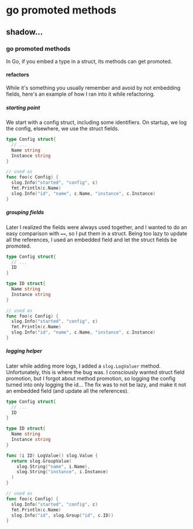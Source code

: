 # go promoted methods

## shadow...

### go promoted methods

In Go, if you embed a type in a struct,
its methods can get promoted.

#### refactors

While it's something you usually remember and avoid by not embedding fields,
here's an example of how I ran into it while refactoring.

##### starting point

We start with a config struct, including some identifiers.
On startup, we log the config,
elsewhere, we use the struct fields.

```go
type Config struct{
  // ...
  Name string
  Instance string
}

// used as
func foo(c Config) {
  slog.Info("started", "config", c)
  fmt.Println(c.Name)
  slog.Info("id", "name", c.Name, "instance", c.Instance)
}
```

##### grouping fields

Later I realized the fields were always used together,
and I wanted to do an easy comparison with `==`,
so I put them in a struct.
Being too lazy to update all the references,
I used an embedded field and let the struct fields be promoted.

```go
type Config struct{
  // ...
  ID
}

type ID struct{
  Name string
  Instance string
}

// used as
func foo(c Config) {
  slog.Info("started", "config", c)
  fmt.Println(c.Name)
  slog.Info("id", "name", c.Name, "instance", c.Instance)
}
```

##### logging helper

Later while adding more logs,
I added a `slog.LogValuer` method.
Unfortunately, this is where the bug was.
I consciously wanted struct field promotion,
but I forgot about method promotion,
so logging the config turned into only logging the id...
The fix was to not be lazy,
and make it not an embedded field (and update all the references).

```go
type Config struct{
  // ...
  ID
}

type ID struct{
  Name string
  Instance string
}

func (i ID) LogValue() slog.Value {
  return slog.GroupValue(
    slog.String("name", i.Name),
    slog.String("instance", i.Instance)
  )
}

// used as
func foo(c Config) {
  slog.Info("started", "config", c)
  fmt.Println(c.Name)
  slog.Info("id", slog.Group("id", c.ID))
}
```
